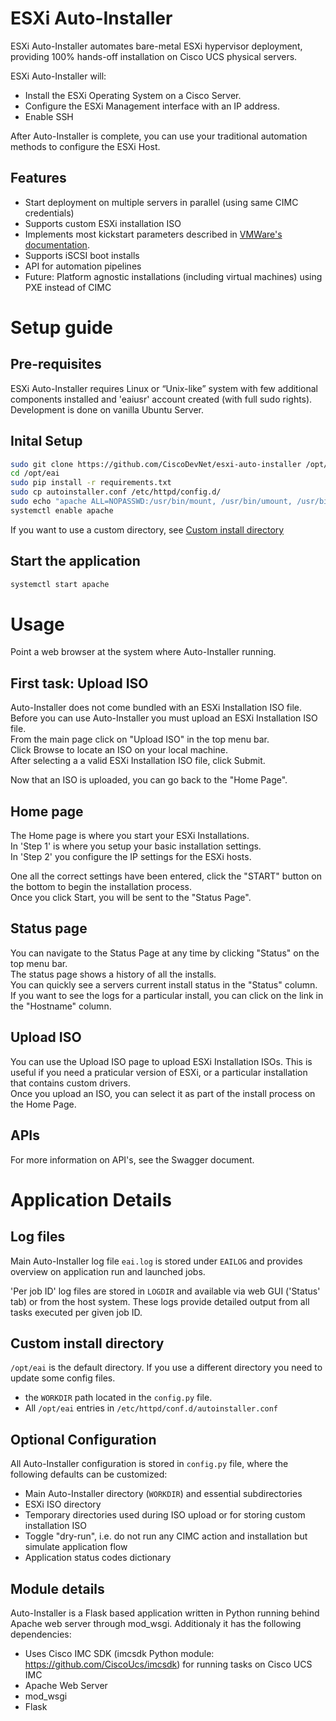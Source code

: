 # ESXi Auto-Installer

ESXi Auto-Installer automates bare-metal ESXi hypervisor deployment, providing 100% hands-off installation on Cisco UCS physical servers.

ESXi Auto-Installer will:
- Install the ESXi Operating System on a Cisco Server.
- Configure the ESXi Management interface with an IP address.
- Enable SSH

After Auto-Installer is complete, you can use your traditional automation methods to configure the ESXi Host.

## Features
- Start deployment on multiple servers in parallel (using same CIMC credentials)
- Supports custom ESXi installation ISO
- Implements most kickstart parameters described in [VMWare's documentation](https://docs.vmware.com/en/VMware-vSphere/7.0/com.vmware.esxi.upgrade.doc/GUID-61A14EBB-5CF3-43EE-87EF-DB8EC6D83698.html).
- Supports iSCSI boot installs
- API for automation pipelines
- Future: Platform agnostic installations (including virtual machines) using PXE instead of CIMC

# Setup guide

## Pre-requisites

ESXi Auto-Installer requires Linux or “Unix-like” system with few additional components installed and 'eaiusr' account created (with full sudo rights).\
Development is done on vanilla Ubuntu Server.

## Inital Setup

``` bash
sudo git clone https://github.com/CiscoDevNet/esxi-auto-installer /opt/eai
cd /opt/eai
sudo pip install -r requirements.txt
sudo cp autoinstaller.conf /etc/httpd/config.d/
sudo echo "apache ALL=NOPASSWD:/usr/bin/mount, /usr/bin/umount, /usr/bin/mkdir, /usr/bin/chown, /usr/bin/rmdir" > /etc/sudoers.d/apache
systemctl enable apache
```

If you want to use a custom directory, see [Custom install directory](#Custom-install-directory)
## Start the application

``` bash
systemctl start apache
```

# Usage

Point a web browser at the system where Auto-Installer running.

## First task: Upload ISO

Auto-Installer does not come bundled with an ESXi Installation ISO file. Before you can use Auto-Installer you must upload an ESXi Installation ISO file.\
From the main page click on "Upload ISO" in the top menu bar.\
Click Browse to locate an ISO on your local machine.\
After selecting a a valid ESXi Installation ISO file, click Submit.

Now that an ISO is uploaded, you can go back to the "Home Page".

## Home page

The Home page is where you start your ESXi Installations.\
In 'Step 1' is where you setup your basic installation settings.\
In 'Step 2' you configure the IP settings for the ESXi hosts.

One all the correct settings have been entered, click the "START" button on the bottom to begin the installation process.\
Once you click Start, you will be sent to the "Status Page".

## Status page

You can navigate to the Status Page at any time by clicking "Status" on the top menu bar.\
The status page shows a history of all the installs.\
You can quickly see a servers current install status in the "Status" column.\
If you want to see the logs for a particular install, you can click on the link in the "Hostname" column.

## Upload ISO

You can use the Upload ISO page to upload ESXi Installation ISOs. This is useful if you need a praticular version of ESXi, or a particular installation that contains custom drivers.\
Once you upload an ISO, you can select it as part of the install process on the Home Page.

## APIs

For more information on API's, see the Swagger document.

# Application Details

## Log files

Main Auto-Installer log file `eai.log` is stored under `EAILOG` and provides overview on application run and launched jobs.

'Per job ID' log files are stored in `LOGDIR` and available via web GUI ('Status' tab) or from the host system. These logs provide detailed output from all tasks executed per given job ID.

## Custom install directory

`/opt/eai` is the default directory. If you use a different directory you need to update some config files.
- the `WORKDIR` path located in the `config.py` file.
- All `/opt/eai` entries in `/etc/httpd/conf.d/autoinstaller.conf`

## Optional Configuration

All Auto-Installer configuration is stored in `config.py` file, where the following defaults can be customized:
- Main Auto-Installer directory (`WORKDIR`) and essential subdirectories
- ESXi ISO directory
- Temporary directories used during ISO upload or for storing custom installation ISO
- Toggle "dry-run", i.e. do not run any CIMC action and installation but simulate application flow
- Application status codes dictionary

## Module details

Auto-Installer is a Flask based application written in Python running behind Apache web server through mod_wsgi.
Additionaly it has the following dependencies:
- Uses Cisco IMC SDK (imcsdk Python module: https://github.com/CiscoUcs/imcsdk) for running tasks on Cisco UCS IMC
- Apache Web Server
- mod_wsgi
- Flask
